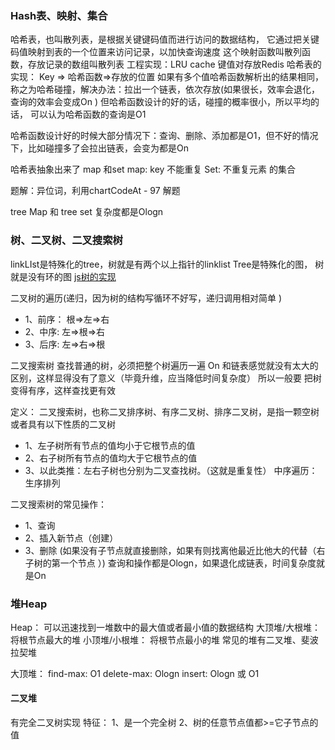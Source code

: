 ### Hash表、映射、集合

哈希表，也叫散列表，是根据关键键码值而进行访问的数据结构，
它通过把关键码值映射到表的一个位置来访问记录，以加快查询速度
这个映射函数叫散列函数，存放记录的数组叫散列表
工程实现：LRU cache 键值对存放Redis 
哈希表的实现：
Key => 哈希函数=>存放的位置 
如果有多个值哈希函数解析出的结果相同，称之为哈希碰撞，解决办法：拉出一个链表，依次存放(如果很长，效率会退化，查询的效率会变成On )
但哈希函数设计的好的话，碰撞的概率很小，所以平均的话， 可以认为哈希函数的查询是O1 

哈希函数设计好的时候大部分情况下：查询、删除、添加都是O1，但不好的情况下，比如碰撞多了会拉出链表，会变为都是On

哈希表抽象出来了 map 和set
map: key 不能重复
Set:  不重复元素 的集合

题解：异位词，利用chartCodeAt - 97 解题

tree Map 和 tree set 复杂度都是Ologn

### 树、二叉树、二叉搜索树
linkLIst是特殊化的tree，树就是有两个以上指针的linklist
Tree是特殊化的图， 树就是没有环的图
[js树的实现](https:/www.cnblogs.com/jaxu/p/11309385.html)

二叉树的遍历(递归，因为树的结构写循环不好写，递归调用相对简单 )
- 1、前序： 根=>左=>右
- 2、中序:   左=>根=>右
- 3、后序:   左=>右=>根

二叉搜索树 
查找普通的树，必须把整个树遍历一遍 On 和链表感觉就没有太大的区别，这样显得没有了意义（毕竟升维，应当降低时间复杂度）
所以一般要 把树变得有序，这样查找更有效 

定义： 二叉搜索树，也称二叉排序树、有序二叉树、排序二叉树，是指一颗空树或者具有以下性质的二叉树
- 1、左子树所有节点的值均小于它根节点的值
- 2、右子树所有节点的值均大于它根节点的值
- 3、以此类推：左右子树也分别为二叉查找树。（这就是重复性）
中序遍历：生序排列

二叉搜索树的常见操作：
- 1、查询
- 2、插入新节点（创建）
- 3、删除 (如果没有子节点就直接删除，如果有则找离他最近比他大的代替（右子树的第一个节点 ）)
查询和操作都是Ologn，如果退化成链表，时间复杂度就是On

### 堆Heap
Heap： 可以迅速找到一堆数中的最大值或者最小值的数据结构
大顶堆/大根堆： 将根节点最大的堆
小顶堆/小根堆： 将根节点最小的堆
常见的堆有二叉堆、斐波拉契堆

大顶堆：
find-max: O1
delete-max: Ologn
insert: Ologn 或 O1

#### 二叉堆
有完全二叉树实现
特征：
1、是一个完全树
2、树的任意节点值都>=它子节点的值
